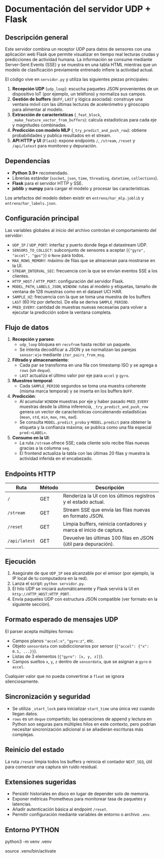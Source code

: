 # Documentación del servidor UDP + Flask

## Descripción general

Este servidor combina un receptor UDP para datos de sensores con una aplicación web Flask
que permite visualizar en tiempo real lecturas crudas y predicciones de actividad humana.
La información se consume mediante Server-Sent Events (SSE) y se muestra en una tabla HTML
mientras que un modelo de clasificación previamente entrenado infiere la actividad actual.

El código vive en `servidor.py` y utiliza las siguientes piezas principales:

1. **Recepción UDP** (`udp_loop`): escucha paquetes JSON provenientes de un dispositivo IoT
   (por ejemplo, un teléfono) y normaliza sus campos.
2. **Gestión de buffers** (`BUFF`, `LAST` y lógica asociada): construye una ventana móvil
   con las últimas lecturas de acelerómetro y giroscopio para alimentar al modelo.
3. **Extracción de características** (`_feat_block`, `_make_feature_vector_from_buffers`):
   calcula estadísticas para cada eje y magnitudes combinadas.
4. **Predicción con modelo MLP** (`_try_predict_and_push_row`): obtiene probabilidades y
   publica resultados en el stream.
5. **API HTTP y UI** (`Flask`): expone endpoints `/`, `/stream`, `/reset` y `/api/latest`
   para monitoreo y depuración.

## Dependencias

- **Python 3.9+** recomendado.
- Librerías estándar (`socket`, `json`, `time`, `threading`, `datetime`, `collections`).
- **Flask** para el servidor HTTP y SSE.
- **joblib** y **numpy** para cargar el modelo y procesar las características.

Los artefactos del modelo deben existir en `entreno/har_mlp.joblib` y
`entreno/har_labels.json`.

## Configuración principal

Las variables globales al inicio del archivo controlan el comportamiento del servidor:

- `UDP_IP` / `UDP_PORT`: interfaz y puerto donde llega el datastream UDP.
- `SENSORS_TO_COLLECT`: subconjunto de sensores a aceptar (`{"gyro", "accel", "gps"}`) o
  `None` para todos.
- `MAX_ROWS_MEMORY`: máximo de filas que se almacenan para mostrarse en la UI.
- `STREAM_INTERVAL_SEC`: frecuencia con la que se envían eventos SSE a los clientes.
- `HTTP_HOST` / `HTTP_PORT`: configuración del servidor Flask.
- `MODEL_PATH`, `LABELS_JSON`, `WINDOW`: rutas al modelo y etiquetas, tamaño de ventana de
  128 muestras como en el dataset UCI HAR.
- `SAMPLE_HZ`: frecuencia con la que se toma una muestra de los buffers `LAST` (60 Hz por
  defecto). De ella se deriva `SAMPLE_PERIOD`.
- `PRED_EVERY`: cantidad de muestras nuevas necesarias para volver a ejecutar la
  predicción sobre la ventana completa.

## Flujo de datos

1. **Recepción y parseo**:
   - `udp_loop` bloquea en `recvfrom` hasta recibir un paquete.
   - Se intenta decodificar a JSON y se normalizan las parejas `sensor:eje` mediante
     `iter_pairs_from_msg`.
2. **Filtrado y almacenamiento**:
   - Cada par se transforma en una fila con timestamp ISO y se agrega a `rows` (un `deque`).
   - `LAST` actualiza el último valor por eje para `accel` y `gyro`.
3. **Muestreo temporal**:
   - Cada `SAMPLE_PERIOD` segundos se toma una muestra coherente (misma marca temporal) y se
     inserta en los buffers `BUFF`.
4. **Predicción**:
   - Al acumular `WINDOW` muestras por eje y haber pasado `PRED_EVERY` muestras desde la
     última inferencia, `_try_predict_and_push_row` genera un vector de características
     concatenando estadísticas (`mean`, `std`, `min`, `max`, `rms`, `mad`).
   - Se consulta `MODEL.predict_proba` y `MODEL.predict` para obtener la etiqueta y la
     confianza máxima; se publica como una fila especial `pred:<LABEL>`.
5. **Consumo en la UI**:
   - La ruta `/stream` ofrece SSE; cada cliente solo recibe filas nuevas gracias a la
     columna `seq`.
   - El frontend actualiza la tabla con las últimas 20 filas y muestra la actividad
     inferida en el encabezado.

## Endpoints HTTP

| Ruta          | Método | Descripción                                                       |
| ------------- | ------ | ----------------------------------------------------------------- |
| `/`           | GET    | Renderiza la UI con los últimos registros y el estado actual.     |
| `/stream`     | GET    | Stream SSE que envía las filas nuevas en formato JSON.            |
| `/reset`      | GET    | Limpia buffers, reinicia contadores y marca el inicio de captura. |
| `/api/latest` | GET    | Devuelve las últimas 100 filas en JSON (útil para depuración).    |

## Ejecución

1. Asegúrate de que `UDP_IP` sea alcanzable por el emisor (por ejemplo, la IP local de tu
   computadora en la red).
2. Lanza el script: `python servidor.py`.
3. El hilo UDP se iniciará automáticamente y Flask servirá la UI en
   `http://HTTP_HOST:HTTP_PORT`.
4. Envía paquetes UDP con estructura JSON compatible (ver formato en la siguiente sección).

## Formato esperado de mensajes UDP

El parser acepta múltiples formas:

- Campos planos `"accel:x"`, `"gyro:z"`, etc.
- Objeto `sensordata` con subdiccionarios por sensor (`{"accel": {"x": 0.1, ...}}`).
- Listas de 3 elementos (`{"gyro": [x, y, z]}`).
- Campos sueltos `x`, `y`, `z` dentro de `sensordata`, que se asignan a `gyro` o `accel`.

Cualquier valor que no pueda convertirse a `float` se ignora silenciosamente.

## Sincronización y seguridad

- Se utiliza `_start_lock` para inicializar `start_time` una única vez cuando llegan datos.
- `rows` es un `deque` compartido; las operaciones de append y lectura en Python son
  seguras para múltiples hilos en este contexto, pero podrían necesitar sincronización
  adicional si se añadieran escrituras más complejas.

## Reinicio del estado

La ruta `/reset` limpia todos los buffers y reinicia el contador `NEXT_SEQ`, útil para
comenzar una captura sin ruido residual.

## Extensiones sugeridas

- Persistir historiales en disco en lugar de depender solo de memoria.
- Exponer métricas Prometheus para monitorear tasa de paquetes y latencias.
- Añadir autenticación básica al endpoint `/reset`.
- Permitir configuración mediante variables de entorno o archivo `.env`.

## Entorno PYTHON

python3 -m venv .venv

source .venv/bin/activate
